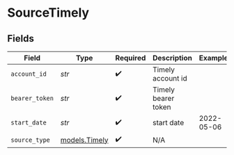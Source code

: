# SourceTimely


## Fields

| Field                                | Type                                 | Required                             | Description                          | Example                              |
| ------------------------------------ | ------------------------------------ | ------------------------------------ | ------------------------------------ | ------------------------------------ |
| `account_id`                         | *str*                                | :heavy_check_mark:                   | Timely account id                    |                                      |
| `bearer_token`                       | *str*                                | :heavy_check_mark:                   | Timely bearer token                  |                                      |
| `start_date`                         | *str*                                | :heavy_check_mark:                   | start date                           | 2022-05-06                           |
| `source_type`                        | [models.Timely](../models/timely.md) | :heavy_check_mark:                   | N/A                                  |                                      |